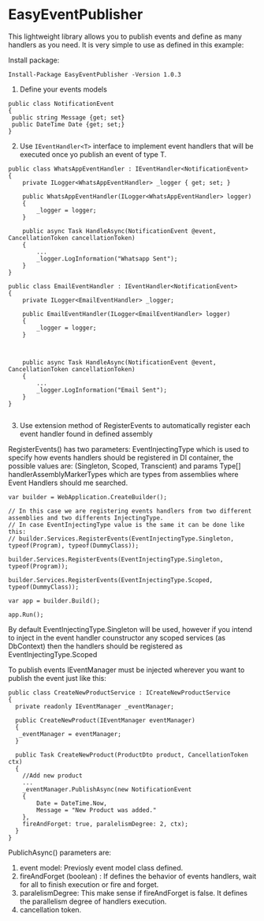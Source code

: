# EasyEventPublisher
This lightweight library allows you to publish events and define as many handlers as you need. It is very simple to use as defined in this example:

Install package:
```
Install-Package EasyEventPublisher -Version 1.0.3
```

1. Define your events models
```
public class NotificationEvent
{
 public string Message {get; set}
 public DateTime Date {get; set;}
}
```
2. Use ```IEventHandler<T>``` interface to implement event handlers that will be executed once yo publish an event of type T.
```
public class WhatsAppEventHandler : IEventHandler<NotificationEvent>
{
    private ILogger<WhatsAppEventHandler> _logger { get; set; }

    public WhatsAppEventHandler(ILogger<WhatsAppEventHandler> logger)
    {
        _logger = logger;
    }

    public async Task HandleAsync(NotificationEvent @event, CancellationToken cancellationToken)
    {
        ...
        _logger.LogInformation("Whatsapp Sent");
    }
}

public class EmailEventHandler : IEventHandler<NotificationEvent>
{
    private ILogger<EmailEventHandler> _logger;

    public EmailEventHandler(ILogger<EmailEventHandler> logger)
    {
        _logger = logger;
    }



    public async Task HandleAsync(NotificationEvent @event, CancellationToken cancellationToken)
    {
        ...
        _logger.LogInformation("Email Sent");
    }
}


``` 

3. Use extension method of RegisterEvents to automatically register each event handler found in defined assembly

RegisterEvents() has two parameters: EventInjectingType which is used to specify how events handlers should be registered in DI container, the possible values are:
(Singleton, Scoped, Transcient) and params Type[] handlerAssemblyMarkerTypes which are types from assemblies where Event Handlers should me searched.

```
var builder = WebApplication.CreateBuilder();

// In this case we are registering events handlers from two different assemblies and two differents InjectingType.
// In case EventInjectingType value is the same it can be done like this:
// builder.Services.RegisterEvents(EventInjectingType.Singleton, typeof(Program), typeof(DummyClass));

builder.Services.RegisterEvents(EventInjectingType.Singleton, typeof(Program));

builder.Services.RegisterEvents(EventInjectingType.Scoped, typeof(DummyClass));

var app = builder.Build();

app.Run();

```

By default EventInjectingType.Singleton will be used, however if you intend to inject in the event handler counstructor any scoped services (as DbContext) then the handlers should be registered as EventInjectingType.Scoped

To publish events IEventManager must be injected wherever you want to publish the event just like this:

```
public class CreateNewProductService : ICreateNewProductService
{
  private readonly IEventManager _eventManager;
  
  public CreateNewProduct(IEventManager eventManager)
  {
   _eventManager = eventManager;
  }
  
  public Task CreateNewProduct(ProductDto product, CancellationToken ctx)
  {
    //Add new product
    ...
    _eventManager.PublishAsync(new NotificationEvent
    {
        Date = DateTime.Now,
        Message = "New Product was added."
    },
    fireAndForget: true, paralelismDegree: 2, ctx);
  }
}
```
PublichAsync() parameters are:
1. event model:  Previosly event model class defined.
2. fireAndForget (boolean) : If defines the behavior of events handlers, wait for all to finish execution or fire and forget.
3. paralelismDegree: This make sense if fireAndForget is false. It defines the parallelism degree of handlers execution.
4. cancellation token.

